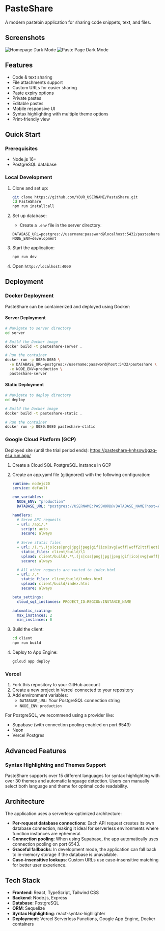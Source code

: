 # PasteShare

A modern pastebin application for sharing code snippets, text, and files.

## Screenshots
![Homepage Dark Mode](screenshots/homepage_dark.png)
![Paste Page Dark Mode](screenshots/pastepage_dark.png)

## Features

- Code & text sharing
- File attachments support
- Custom URLs for easier sharing
- Paste expiry options
- Private pastes
- Editable pastes
- Mobile responsive UI
- Syntax highlighting with multiple theme options
- Print-friendly view

## Quick Start

### Prerequisites

- Node.js 16+
- PostgreSQL database

### Local Development

1. Clone and set up:
   ```bash
   git clone https://github.com/YOUR_USERNAME/PasteShare.git
   cd PasteShare
   npm run install:all
   ```

2. Set up database:
   - Create a `.env` file in the server directory:
   ```
   DATABASE_URL=postgres://username:password@localhost:5432/pasteshare
   NODE_ENV=development
   ```

3. Start the application:
   ```bash
   npm run dev
   ```

4. Open `http://localhost:4000`

## Deployment

### Docker Deployment

PasteShare can be containerized and deployed using Docker:

#### Server Deployment
```bash
# Navigate to server directory
cd server

# Build the Docker image
docker build -t pasteshare-server .

# Run the container
docker run -p 8080:8080 \
  -e DATABASE_URL=postgres://username:password@host:5432/pasteshare \
  -e NODE_ENV=production \
  pasteshare-server
```

#### Static Deployment
```bash
# Navigate to deploy directory
cd deploy

# Build the Docker image
docker build -t pasteshare-static .

# Run the container
docker run -p 8080:8080 pasteshare-static
```

### Google Cloud Platform (GCP)

Deployed site (until the trial period ends): https://pasteshare-knhsowbgzq-el.a.run.app/

1. Create a Cloud SQL PostgreSQL instance in GCP
2. Create an app.yaml file (gitignored) with the following configuration:
   ```yaml
   runtime: nodejs20
   service: default

   env_variables:
     NODE_ENV: "production"
     DATABASE_URL: "postgres://USERNAME:PASSWORD@/DATABASE_NAME?host=/cloudsql/PROJECT_ID:REGION:INSTANCE_NAME"

   handlers:
     # Serve API requests
     - url: /api/.*
       script: auto
       secure: always
     
     # Serve static files
     - url: /(.*\.(js|css|png|jpg|jpeg|gif|ico|svg|woff|woff2|ttf|eot))
       static_files: client/build/\1
       upload: client/build/.*\.(js|css|png|jpg|jpeg|gif|ico|svg|woff|woff2|ttf|eot)
       secure: always

     # All other requests are routed to index.html
     - url: /.*
       static_files: client/build/index.html
       upload: client/build/index.html
       secure: always

   beta_settings:
     cloud_sql_instances: PROJECT_ID:REGION:INSTANCE_NAME

   automatic_scaling:
     max_instances: 2
     min_instances: 0
   ```

3. Build the client:
   ```bash
   cd client
   npm run build
   ```

4. Deploy to App Engine:
   ```bash
   gcloud app deploy
   ```

### Vercel

1. Fork this repository to your GitHub account
2. Create a new project in Vercel connected to your repository
3. Add environment variables:
   - `DATABASE_URL`: Your PostgreSQL connection string
   - `NODE_ENV`: `production`

For PostgreSQL, we recommend using a provider like:
- Supabase (with connection pooling enabled on port 6543)
- Neon
- Vercel Postgres

## Advanced Features

### Syntax Highlighting and Themes Support
PasteShare supports over 15 different languages for syntax highlighting with over 30 themes and automatic language detection. Users can manually select both language and theme for optimal code readability.

## Architecture

The application uses a serverless-optimized architecture:

- **Per-request database connections**: Each API request creates its own database connection, making it ideal for serverless environments where function instances are ephemeral.
- **Connection pooling**: When using Supabase, the app automatically uses connection pooling on port 6543.
- **Graceful fallbacks**: In development mode, the application can fall back to in-memory storage if the database is unavailable.
- **Case-insensitive lookups**: Custom URLs use case-insensitive matching for better user experience.

## Tech Stack

- **Frontend**: React, TypeScript, Tailwind CSS
- **Backend**: Node.js, Express
- **Database**: PostgreSQL
- **ORM**: Sequelize
- **Syntax Highlighting**: react-syntax-highlighter
- **Deployment**: Vercel Serverless Functions, Google App Engine, Docker containers
